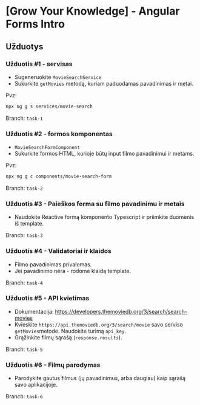 # [Grow Your Knowledge] - Angular Forms Intro

## Užduotys

### Užduotis #1 - servisas

- Sugeneruokite `MovieSearchService`
- Sukurkite `getMovies` metodą, kuriam paduodamas pavadinimas ir metai.

Pvz:

```bash
npx ng g s services/movie-search
```

Branch: `task-1`

### Užduotis #2 - formos komponentas

- `MovieSearchFormComponent`
- Sukurkite formos HTML, kurioje būtų input filmo pavadinimui ir metams.

Pvz:

```bash
npx ng g c components/movie-search-form
```

Branch: `task-2`

### Užduotis #3 - Paieškos forma su filmo pavadinimu ir metais

- Naudokite Reactive formą komponento Typescript ir priimkite duomenis iš template.

Branch: `task-3`

### Užduotis #4 - Validatoriai ir klaidos

- Filmo pavadinimas privalomas.
- Jei pavadinimo nėra - rodome klaidą template.

Branch: `task-4`

### Užduotis #5 - API kvietimas

- Dokumentacija: https://developers.themoviedb.org/3/search/search-movies
- Kvieskite `https://api.themoviedb.org/3/search/movie` savo serviso `getMovies`metode. Naudokite turimą `api_key`.
- Grąžinkite filmų sąrašą (`response.results`).

Branch: `task-5`

### Užduotis #6 - Filmų parodymas

- Parodykite gautus filmus (jų pavadinimus, arba daugiau) kaip sąrašą savo aplikacijoje.

Branch: `task-6`
